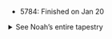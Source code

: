 - 5784: Finished on Jan 20

<details><summary> See Noah’s entire tapestry </summary>
&#8302;

![](https://i.imgur.com/uLGtQpf.png)

</details>
